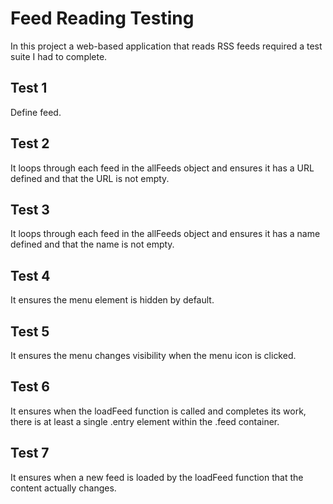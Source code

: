 # Feed Reading Testing

In this project a web-based application that reads RSS feeds required a test suite I had to complete.

## Test 1 
Define feed.

## Test 2 
It loops through each feed in the allFeeds object and ensures it has a URL defined and that the URL is not empty.

## Test 3
It loops through each feed in the allFeeds object and ensures it has a name defined and that the name is not empty.

## Test 4
It ensures the menu element is hidden by default. 

## Test 5
It ensures the menu changes visibility when the menu icon is clicked.

## Test 6
It ensures when the loadFeed function is called and completes its work, there is at least a single .entry element within the .feed container.
   
## Test 7
It ensures when a new feed is loaded by the loadFeed function that the content actually changes.
